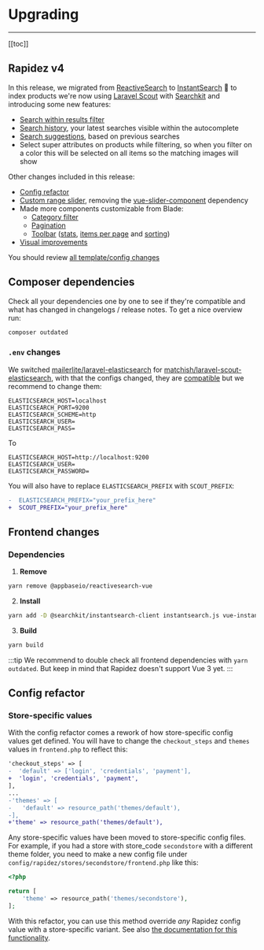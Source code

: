 # Upgrading

---

[[toc]]

## Rapidez v4

In this release, we migrated from [ReactiveSearch](https://github.com/appbaseio/reactivesearch/) to [InstantSearch](https://github.com/algolia/instantsearch) 🚀 to index products we're now using [Laravel Scout](https://github.com/laravel/scout) with [Searchkit](https://github.com/searchkit/searchkit) and introducing some new features:

- [Search within results filter](https://github.com/rapidez/core/blob/master/resources/views/listing/partials/filter/search.blade.php)
- [Search history](https://github.com/rapidez/core/pull/849), your latest searches visible within the autocomplete
- [Search suggestions](https://github.com/rapidez/core/pull/813), based on previous searches
- Select super attributes on products while filtering, so when you filter on a color this will be selected on all items so the matching images will show

Other changes included in this release:

- [Config refactor](https://github.com/rapidez/core/pull/769)
- [Custom range slider](https://github.com/rapidez/core/blob/master/resources/views/components/input/range-slider.blade.php), removing the [vue-slider-component](https://github.com/NightCatSama/vue-slider-component) dependency
- Made more components customizable from Blade:
    - [Category filter](https://github.com/rapidez/core/blob/master/resources/views/listing/partials/filter/category.blade.php)
    - [Pagination](https://github.com/rapidez/core/blob/master/resources/views/listing/partials/pagination.blade.php)
    - [Toolbar](https://github.com/rapidez/core/blob/master/resources/views/listing/partials/toolbar.blade.php) ([stats](https://github.com/rapidez/core/blob/master/resources/views/listing/partials/toolbar/stats.blade.php), [items per page](https://github.com/rapidez/core/blob/master/resources/views/listing/partials/toolbar/pages.blade.php) and [sorting](https://github.com/rapidez/core/blob/instantsearch/resources/views/listing/partials/toolbar/sorting.blade.php))
- [Visual improvements](https://github.com/rapidez/core/pull/832)

You should review [all template/config changes](https://github.com/rapidez/core/compare/3.x..master)

## Composer dependencies

Check all your dependencies one by one to see if they're compatible and what has changed in changelogs / release notes. To get a nice overview run:
```bash
composer outdated
```

### `.env` changes

We switched [mailerlite/laravel-elasticsearch](https://github.com/mailerlite/laravel-elasticsearch) for [matchish/laravel-scout-elasticsearch](https://github.com/matchish/laravel-scout-elasticsearch), with that the configs changed, they are [compatible](https://github.com/matchish/laravel-scout-elasticsearch/pull/307) but we recommend to change them:

```dotenv
ELASTICSEARCH_HOST=localhost
ELASTICSEARCH_PORT=9200
ELASTICSEARCH_SCHEME=http
ELASTICSEARCH_USER=
ELASTICSEARCH_PASS=
```
To
```dotenv
ELASTICSEARCH_HOST=http://localhost:9200
ELASTICSEARCH_USER=
ELASTICSEARCH_PASSWORD=
```

You will also have to replace `ELASTICSEARCH_PREFIX` with `SCOUT_PREFIX`:

```diff
-  ELASTICSEARCH_PREFIX="your_prefix_here"
+  SCOUT_PREFIX="your_prefix_here"
```

## Frontend changes

### Dependencies

1. **Remove**
```bash
yarn remove @appbaseio/reactivesearch-vue
```

2. **Install**
```bash
yarn add -D @searchkit/instantsearch-client instantsearch.js vue-instantsearch
```
3. **Build**
```bash
yarn build
```

:::tip
We recommend to double check all frontend dependencies with `yarn outdated`. But keep in mind that Rapidez doesn't support Vue 3 yet.
:::

## Config refactor

### Store-specific values

With the config refactor comes a rework of how store-specific config values get defined. You will have to change the `checkout_steps` and `themes` values in `frontend.php` to reflect this:

```diff
'checkout_steps' => [
-  'default' => ['login', 'credentials', 'payment'],
+  'login', 'credentials', 'payment',
],
...
-'themes' => [
-   'default' => resource_path('themes/default'),
-],
+'theme' => resource_path('themes/default'),
```

Any store-specific values have been moved to store-specific config files. For example, if you had a store with store_code `secondstore` with a different theme folder, you need to make a new config file under `config/rapidez/stores/secondstore/frontend.php` like this:

```php
<?php

return [
    'theme' => resource_path('themes/secondstore'),
];
```

With this refactor, you can use this method override *any* Rapidez config value with a store-specific variant. See also [the documentation for this functionality](configuration.md#multistore).
